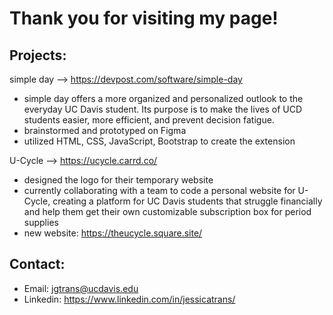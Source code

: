 # Thank you for visiting my page!

## Projects:
simple day -->
https://devpost.com/software/simple-day
- simple day offers a more organized and personalized outlook to the everyday UC Davis student. Its purpose is to make the lives of UCD students easier, more efficient, and prevent decision fatigue.
- brainstormed and prototyped on Figma
- utilized HTML, CSS, JavaScript, Bootstrap to create the extension

U-Cycle --> 
https://ucycle.carrd.co/
- designed the logo for their temporary website
- currently collaborating with a team to code a personal website for U-Cycle, creating a platform for UC Davis students that struggle financially and help them get their own customizable subscription box for period supplies
- new website: https://theucycle.square.site/


## Contact:
- Email: jgtrans@ucdavis.edu
- Linkedin: https://www.linkedin.com/in/jessicatrans/
